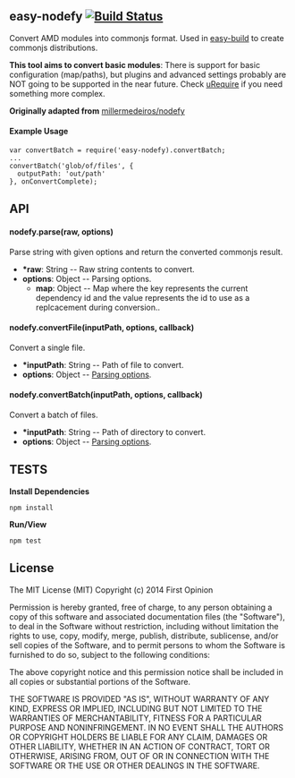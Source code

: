 easy-nodefy [![Build Status](https://travis-ci.org/easy-js/easy-nodefy.svg)](https://travis-ci.org/easy-js/easy-nodefy)
-----------

Convert AMD modules into commonjs format. Used in [easy-build](https://github.com/easy-js/easy-build) to create commonjs distributions.

**This tool aims to convert basic modules**: There is support for basic configuration (map/paths), but plugins and advanced settings probably are NOT going to be supported in the near future. Check [uRequire](https://github.com/anodynos/uRequire) if you need something more complex.

**Originally adapted from** [millermedeiros/nodefy](https://github.com/millermedeiros/nodefy)
#### Example Usage

```
var convertBatch = require('easy-nodefy).convertBatch;
...
convertBatch('glob/of/files', {
  outputPath: 'out/path'
}, onConvertComplete);
```


## API

#### nodefy.parse(raw, options)

Parse string with given options and return the converted commonjs result.

* **\*raw**: String -- Raw string contents to convert.
* **options**: Object -- Parsing options.
  * **map**: Object -- Map where the key represents the current dependency id and the value represents the id to use as a replcacement during conversion.. 

#### nodefy.convertFile(inputPath, options, callback)

Convert a single file.

* **\*inputPath**: String -- Path of file to convert.
* **options**: Object -- [Parsing options](#nodefy.parseraw-options).
  
#### nodefy.convertBatch(inputPath, options, callback)

Convert a batch of files.

* **\*inputPath**: String -- Path of directory to convert.
* **options**: Object -- [Parsing options](#nodefy.parseraw-options).


## TESTS

**Install Dependencies**

```
npm install
```

**Run/View**

```
npm test
```


## License

The MIT License (MIT) Copyright (c) 2014 First Opinion

Permission is hereby granted, free of charge, to any person obtaining a copy of this software and associated documentation files (the "Software"), to deal in the Software without restriction, including without limitation the rights to use, copy, modify, merge, publish, distribute, sublicense, and/or sell copies of the Software, and to permit persons to whom the Software is furnished to do so, subject to the following conditions:

The above copyright notice and this permission notice shall be included in all copies or substantial portions of the Software.

THE SOFTWARE IS PROVIDED "AS IS", WITHOUT WARRANTY OF ANY KIND, EXPRESS OR IMPLIED, INCLUDING BUT NOT LIMITED TO THE WARRANTIES OF MERCHANTABILITY, FITNESS FOR A PARTICULAR PURPOSE AND NONINFRINGEMENT. IN NO EVENT SHALL THE AUTHORS OR COPYRIGHT HOLDERS BE LIABLE FOR ANY CLAIM, DAMAGES OR OTHER LIABILITY, WHETHER IN AN ACTION OF CONTRACT, TORT OR OTHERWISE, ARISING FROM, OUT OF OR IN CONNECTION WITH THE SOFTWARE OR THE USE OR OTHER DEALINGS IN THE SOFTWARE.
